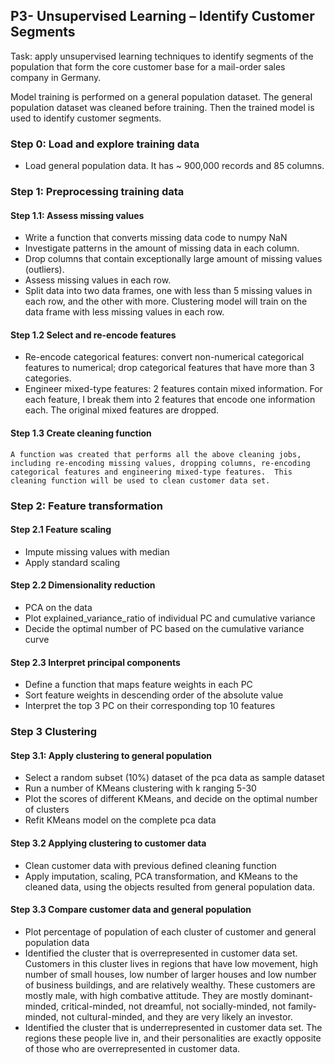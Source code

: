 ## P3- Unsupervised Learning – Identify Customer Segments
Task: apply unsupervised learning techniques to identify segments of the population that form the core customer base for a mail-order sales company in Germany. <br>

Model training is performed on a general population dataset. The general population dataset was cleaned before training. Then the trained model is used to identify customer segments. 
### Step 0: Load and explore training data
-	Load general population data. It has ~ 900,000 records and 85 columns.
### Step 1: Preprocessing training data
#### Step 1.1: Assess missing values
-	Write a function that converts missing data code to numpy NaN
-	Investigate patterns in the amount of missing data in each column.
-	Drop columns that contain exceptionally large amount of missing values (outliers).
-	Assess missing values in each row.
-	Split data into two data frames, one with less than 5 missing values in each row, and the other with more. Clustering model will train on the data frame with less missing values in each row.
#### Step 1.2 Select and re-encode features
-	Re-encode categorical features: convert non-numerical categorical features to numerical; drop categorical features that have more than 3 categories. 
-	Engineer mixed-type features: 2 features contain mixed information. For each feature, I break them into 2 features that encode one information each. The original mixed features are dropped. 
#### Step 1.3 Create cleaning function
	A function was created that performs all the above cleaning jobs, including re-encoding missing values, dropping columns, re-encoding categorical features and engineering mixed-type features.  This cleaning function will be used to clean customer data set. 
### Step 2: Feature transformation
#### Step 2.1 Feature scaling
-	Impute missing values with median
-	Apply standard scaling
#### Step 2.2 Dimensionality reduction
-	PCA on the data
-	Plot explained_variance_ratio of individual PC and cumulative variance
-	Decide the optimal number of PC based on the cumulative variance curve
#### Step 2.3 Interpret principal components
-	Define a function that maps feature weights in each PC
-	Sort feature weights in descending order of the absolute value
-	Interpret the top 3 PC on their corresponding top 10 features

### Step 3 Clustering
#### Step 3.1: Apply clustering to general population
-	Select a random subset (10%) dataset of the pca data as sample dataset
-	Run a number of KMeans clustering with k ranging 5-30
-	Plot the scores of different KMeans, and decide on the optimal number of clusters
-	Refit KMeans model on the complete pca data
#### Step 3.2 Applying clustering to customer data
-	Clean customer data with previous defined cleaning function
-	Apply imputation, scaling, PCA transformation, and KMeans to the cleaned data, using the objects resulted from general population data. 
#### Step 3.3 Compare customer data and general population
-	Plot percentage of population of each cluster of customer and general population data
-	Identified the cluster that is overrepresented in customer data set. Customers in this cluster lives in regions that have low movement, high number of small houses, low number of larger houses and low number of business buildings, and are relatively wealthy.  These customers are mostly male, with high combative attitude. They are mostly dominant-minded, critical-minded, not dreamful, not socially-minded, not family-minded, not cultural-minded, and they are very likely an investor.
-	Identified the cluster that is underrepresented in customer data set. The regions these people live in, and their personalities are exactly opposite of those who are overrepresented in customer data. 
